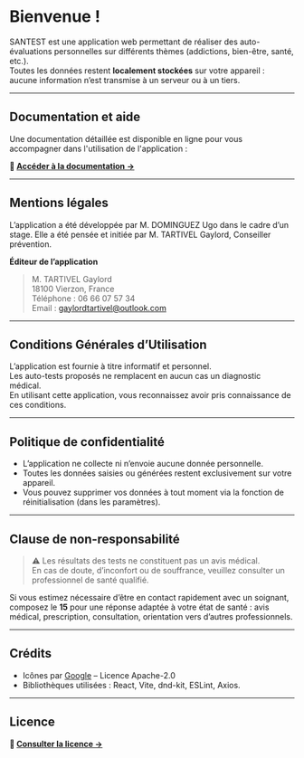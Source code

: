 # Bienvenue !

SANTEST est une application web permettant de réaliser des auto-évaluations personnelles sur différents thèmes (addictions, bien-être, santé, etc.).  
Toutes les données restent **localement stockées** sur votre appareil : aucune information n’est transmise à un serveur ou à un tiers.

---

## Documentation et aide

Une documentation détaillée est disponible en ligne pour vous accompagner dans l'utilisation de l'application :

**🔗 [Accéder à la documentation ->](https://cmoi-ugo.github.io/santest/)**

---

## Mentions légales

L’application a été développée par M. DOMINGUEZ Ugo dans le cadre d’un stage. Elle a été pensée et initiée par M. TARTIVEL Gaylord, Conseiller prévention.

**Éditeur de l’application**  
> M. TARTIVEL Gaylord  
> 18100 Vierzon, France  
> Téléphone : 06 66 07 57 34  
> Email : gaylordtartivel@outlook.com  

---

## Conditions Générales d’Utilisation

L’application est fournie à titre informatif et personnel.  
Les auto-tests proposés ne remplacent en aucun cas un diagnostic médical.  
En utilisant cette application, vous reconnaissez avoir pris connaissance de ces conditions.

---

## Politique de confidentialité

- L’application ne collecte ni n’envoie aucune donnée personnelle.
- Toutes les données saisies ou générées restent exclusivement sur votre appareil.
- Vous pouvez supprimer vos données à tout moment via la fonction de réinitialisation (dans les paramètres).

---

## Clause de non-responsabilité

> ⚠️ Les résultats des tests ne constituent pas un avis médical.  
> En cas de doute, d’inconfort ou de souffrance, veuillez consulter un professionnel de santé qualifié.

Si vous estimez nécessaire d’être en contact rapidement avec un soignant, composez le **15** pour une réponse adaptée à votre état de santé : avis médical, prescription, consultation, orientation vers d’autres professionnels.

---

## Crédits

- Icônes par [Google](https://github.com/google/material-design-icons) – Licence Apache-2.0  
- Bibliothèques utilisées : React, Vite, dnd-kit, ESLint, Axios.  

---

## Licence

**🔗 [Consulter la licence ->]((https://github.com/cmoi-ugo/santest/blob/main/EULA.md))**
